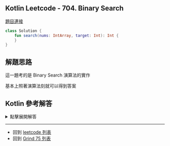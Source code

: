 ## Kotlin Leetcode - 704. Binary Search

[題目連接](https://leetcode.com/problems/binary-search/)

```kotlin
class Solution {
    fun search(nums: IntArray, target: Int): Int {
    }
}
```

## 解題思路

這一題考的是 Binary Search 演算法的實作

基本上照著演算法刻就可以得到答案

## Kotlin 參考解答

<details>
  <summary markdown='span'>點擊展開解答</summary>
  

```kotlin
class Solution {
    fun search(nums: IntArray, target: Int): Int {
        var left = 0
        var right = nums.size - 1
        while (left <= right) {
            val pivot = left + (right - left) / 2
            when {
                nums[pivot] == target -> return pivot
                nums[pivot] > target -> right = pivot - 1
                nums[pivot] < target -> left = pivot + 1
            }
        }
        return -1
    }
}
```
  

</details>

------

- 回到 [leetcode 列表](index.md)
- 回到 [Grind 75 列表](grind75.md)


